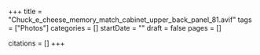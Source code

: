 +++
title = "Chuck_e_cheese_memory_match_cabinet_upper_back_panel_81.avif"
tags = ["Photos"]
categories = []
startDate = ""
draft = false
pages = []

citations = []
+++
